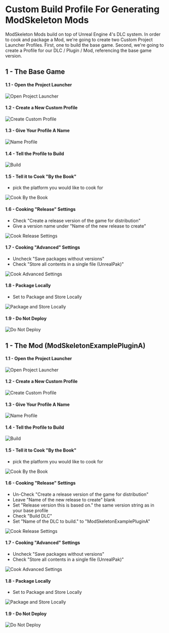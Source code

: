# Custom Build Profile For Generating ModSkeleton Mods

ModSkeleton Mods build on top of Unreal Engine 4's DLC system. In order to cook and package a Mod, we're going to create two Custom Project Launcher Profiles. First, one to build the base game. Second, we're going to create a Profile for our DLC / Plugin / Mod, referencing the base game version.

## 1 - The Base Game

#### 1.1 - Open the Project Launcher

![Open Project Launcher](open_project_launcher.jpg)

#### 1.2 - Create a New Custom Profile

![Create Custom Profile](new_profile.jpg)

#### 1.3 - Give Your Profile A Name

![Name Profile](main_1_name.jpg)

#### 1.4 - Tell the Profile to Build

![Build](main_2_build.jpg)

#### 1.5 - Tell it to Cook "By the Book"

- pick the platform you would like to cook for

![Cook By the Book](main_3_cook_book.jpg)

#### 1.6 - Cooking "Release" Settings

- Check "Create a release version of the game for distribution"
- Give a version name under "Name of the new release to create"

![Cook Release Settings](main_4_cook_release.jpg)

#### 1.7 - Cooking "Advanced" Settings

- Uncheck "Save packages without versions"
- Check "Store all contents in a single file (UnrealPak)"

![Cook Advanced Settings](main_5_cook_advanced.jpg)

#### 1.8 - Package Locally

- Set to Package and Store Locally

![Package and Store Locally](main_6_package.jpg)

#### 1.9 - Do Not Deploy

![Do Not Deploy](main_7_deploy.jpg)

## 1 - The Mod (ModSkeletonExamplePluginA)

#### 1.1 - Open the Project Launcher

![Open Project Launcher](open_project_launcher.jpg)

#### 1.2 - Create a New Custom Profile

![Create Custom Profile](new_profile.jpg)

#### 1.3 - Give Your Profile A Name

![Name Profile](plugin_1_name.jpg)

#### 1.4 - Tell the Profile to Build

![Build](main_2_build.jpg)

#### 1.5 - Tell it to Cook "By the Book"

- pick the platform you would like to cook for

![Cook By the Book](main_3_cook_book.jpg)

#### 1.6 - Cooking "Release" Settings

- Un-Check "Create a release version of the game for distribution"
- Leave "Name of the new release to create" blank
- Set "Release version this is based on." the same version string as in your base profile
- Check "Build DLC"
- Set "Name of the DLC to build." to "ModSkeletonExamplePluginA"

![Cook Release Settings](plugin_4_cook_release.jpg)

#### 1.7 - Cooking "Advanced" Settings

- Uncheck "Save packages without versions"
- Check "Store all contents in a single file (UnrealPak)"

![Cook Advanced Settings](main_5_cook_advanced.jpg)

#### 1.8 - Package Locally

- Set to Package and Store Locally

![Package and Store Locally](main_6_package.jpg)

#### 1.9 - Do Not Deploy

![Do Not Deploy](main_7_deploy.jpg)
